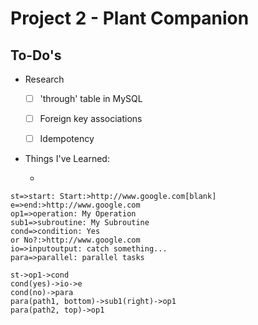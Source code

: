 # Project 2 - Plant Companion

## To-Do's

- Research
  
  - [ ] 'through' table in MySQL
  
  - [ ] Foreign key associations
  
  - [ ] Idempotency

- Things I've Learned:
  
  - 



```flowchart
st=>start: Start:>http://www.google.com[blank]
e=>end:>http://www.google.com
op1=>operation: My Operation
sub1=>subroutine: My Subroutine
cond=>condition: Yes
or No?:>http://www.google.com
io=>inputoutput: catch something...
para=>parallel: parallel tasks

st->op1->cond
cond(yes)->io->e
cond(no)->para
para(path1, bottom)->sub1(right)->op1
para(path2, top)->op1
```


